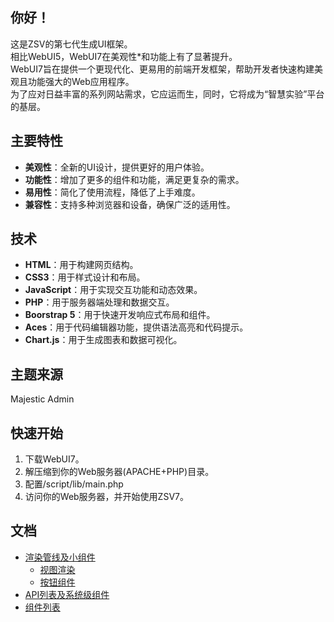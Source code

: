 ## 你好！
这是ZSV的第七代生成UI框架。  
相比WebUI5，WebUI7在美观性\*和功能上有了显著提升。  
WebUI7旨在提供一个更现代化、更易用的前端开发框架，帮助开发者快速构建美观且功能强大的Web应用程序。  
为了应对日益丰富的系列网站需求，它应运而生，同时，它将成为“智慧实验”平台的基层。  
## 主要特性
- **美观性**：全新的UI设计，提供更好的用户体验。
- **功能性**：增加了更多的组件和功能，满足更复杂的需求。
- **易用性**：简化了使用流程，降低了上手难度。
- **兼容性**：支持多种浏览器和设备，确保广泛的适用性。
## 技术
- **HTML**：用于构建网页结构。
- **CSS3**：用于样式设计和布局。
- **JavaScript**：用于实现交互功能和动态效果。
- **PHP**：用于服务器端处理和数据交互。
- **Boorstrap 5**：用于快速开发响应式布局和组件。
- **Aces**：用于代码编辑器功能，提供语法高亮和代码提示。
- **Chart.js**：用于生成图表和数据可视化。 
## 主题来源
Majestic Admin
## 快速开始
1. 下载WebUI7。
2. 解压缩到你的Web服务器(APACHE+PHP)目录。
3. 配置/script/lib/main.php
4. 访问你的Web服务器，并开始使用ZSV7。

## 文档
- [渲染管线及小组件](./documents/viewapi.md)
    - [视图渲染](./documents/viewapi.md)
    - [按钮组件](./documents/buttons.md)
- [API列表及系统级组件](./documents/apilist.md)
- [组件列表](./documents/componentlist.md)

